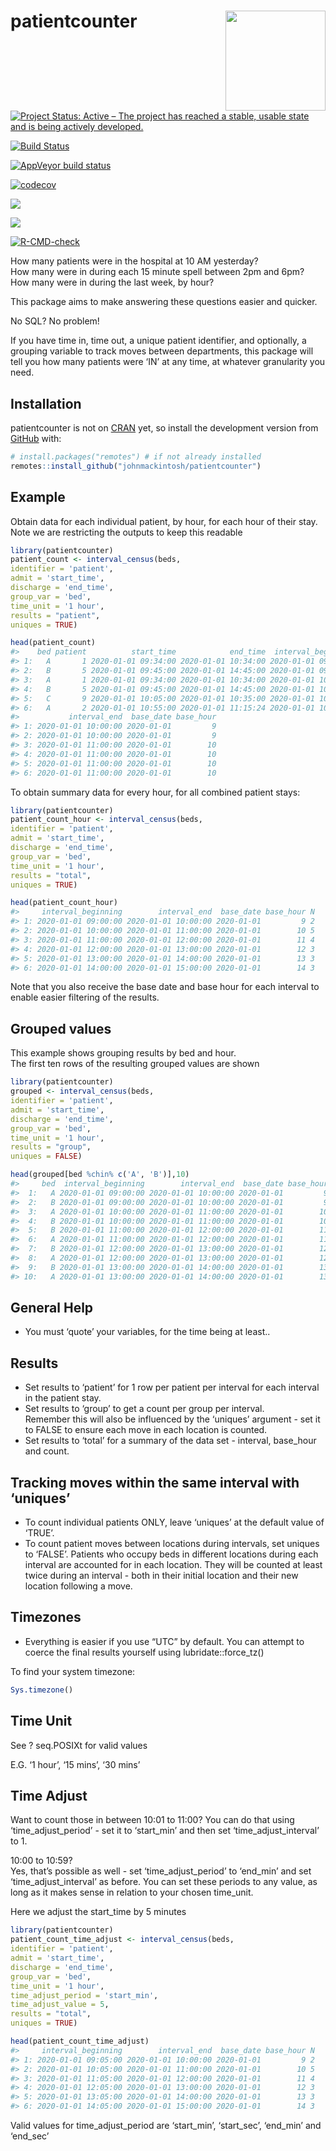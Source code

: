 
<!-- README.md is generated from README.Rmd. Please edit that file -->
<!-- badges: start -->

# patientcounter <img src="man/figures/logo.png" width="160px" align="right" />

[![Project Status: Active – The project has reached a stable, usable
state and is being actively
developed.](https://www.repostatus.org/badges/latest/active.svg)](https://www.repostatus.org/#active)

[![Build
Status](https://travis-ci.com/johnmackintosh/patientcounter.svg?branch=master)](https://travis-ci.com/johnmackintosh/patientcounter)

[![AppVeyor build
status](https://ci.appveyor.com/api/projects/status/github/johnmackintosh/patientcounter?branch=master&svg=true)](https://ci.appveyor.com/project/johnmackintosh/patientcounter)

[![codecov](https://codecov.io/gh/johnmackintosh/patientcounter/branch/master/graph/badge.svg)](https://codecov.io/gh/johnmackintosh/patientcounter)

[![](https://img.shields.io/badge/devel%20version-0.1.0-blue.svg)](https://github.com/johnmackintosh/patientcounter)

[![](https://img.shields.io/github/last-commit/johnmackintosh/patientcounter.svg)](https://github.com/johnmackintosh/patientcounter/commits/master)

[![R-CMD-check](https://github.com/johnmackintosh/patientcounter/workflows/R-CMD-check/badge.svg)](https://github.com/johnmackintosh/patientcounter/actions)

<!-- badges: end -->

How many patients were in the hospital at 10 AM yesterday?  
How many were in during each 15 minute spell between 2pm and 6pm?  
How many were in during the last week, by hour?

This package aims to make answering these questions easier and quicker.

No SQL? No problem!

If you have time in, time out, a unique patient identifier, and
optionally, a grouping variable to track moves between departments, this
package will tell you how many patients were ‘IN’ at any time, at
whatever granularity you need.

## Installation

patientcounter is not on [CRAN](https://CRAN.R-project.org) yet, so
install the development version from [GitHub](https://github.com/) with:

``` r
# install.packages("remotes") # if not already installed
remotes::install_github("johnmackintosh/patientcounter")
```

## Example

Obtain data for each individual patient, by hour, for each hour of their
stay.  
Note we are restricting the outputs to keep this readable

``` r
library(patientcounter)
patient_count <- interval_census(beds, 
identifier = 'patient',
admit = 'start_time', 
discharge = 'end_time', 
group_var = 'bed', 
time_unit = '1 hour', 
results = "patient", 
uniques = TRUE)

head(patient_count)
#>    bed patient          start_time            end_time  interval_beginning
#> 1:   A       1 2020-01-01 09:34:00 2020-01-01 10:34:00 2020-01-01 09:00:00
#> 2:   B       5 2020-01-01 09:45:00 2020-01-01 14:45:00 2020-01-01 09:00:00
#> 3:   A       1 2020-01-01 09:34:00 2020-01-01 10:34:00 2020-01-01 10:00:00
#> 4:   B       5 2020-01-01 09:45:00 2020-01-01 14:45:00 2020-01-01 10:00:00
#> 5:   C       9 2020-01-01 10:05:00 2020-01-01 10:35:00 2020-01-01 10:00:00
#> 6:   A       2 2020-01-01 10:55:00 2020-01-01 11:15:24 2020-01-01 10:00:00
#>           interval_end  base_date base_hour
#> 1: 2020-01-01 10:00:00 2020-01-01         9
#> 2: 2020-01-01 10:00:00 2020-01-01         9
#> 3: 2020-01-01 11:00:00 2020-01-01        10
#> 4: 2020-01-01 11:00:00 2020-01-01        10
#> 5: 2020-01-01 11:00:00 2020-01-01        10
#> 6: 2020-01-01 11:00:00 2020-01-01        10
```

To obtain summary data for every hour, for all combined patient stays:

``` r
library(patientcounter)
patient_count_hour <- interval_census(beds, 
identifier = 'patient',
admit = 'start_time', 
discharge = 'end_time', 
group_var = 'bed', 
time_unit = '1 hour', 
results = "total", 
uniques = TRUE)

head(patient_count_hour)
#>     interval_beginning        interval_end  base_date base_hour N
#> 1: 2020-01-01 09:00:00 2020-01-01 10:00:00 2020-01-01         9 2
#> 2: 2020-01-01 10:00:00 2020-01-01 11:00:00 2020-01-01        10 5
#> 3: 2020-01-01 11:00:00 2020-01-01 12:00:00 2020-01-01        11 4
#> 4: 2020-01-01 12:00:00 2020-01-01 13:00:00 2020-01-01        12 3
#> 5: 2020-01-01 13:00:00 2020-01-01 14:00:00 2020-01-01        13 3
#> 6: 2020-01-01 14:00:00 2020-01-01 15:00:00 2020-01-01        14 3
```

Note that you also receive the base date and base hour for each interval
to enable easier filtering of the results.

## Grouped values

This example shows grouping results by bed and hour.  
The first ten rows of the resulting grouped values are shown

``` r
library(patientcounter)
grouped <- interval_census(beds, 
identifier = 'patient',
admit = 'start_time', 
discharge = 'end_time', 
group_var = 'bed', 
time_unit = '1 hour',
results = "group", 
uniques = FALSE)

head(grouped[bed %chin% c('A', 'B')],10)
#>     bed  interval_beginning        interval_end  base_date base_hour N
#>  1:   A 2020-01-01 09:00:00 2020-01-01 10:00:00 2020-01-01         9 1
#>  2:   B 2020-01-01 09:00:00 2020-01-01 10:00:00 2020-01-01         9 1
#>  3:   A 2020-01-01 10:00:00 2020-01-01 11:00:00 2020-01-01        10 2
#>  4:   B 2020-01-01 10:00:00 2020-01-01 11:00:00 2020-01-01        10 1
#>  5:   B 2020-01-01 11:00:00 2020-01-01 12:00:00 2020-01-01        11 1
#>  6:   A 2020-01-01 11:00:00 2020-01-01 12:00:00 2020-01-01        11 2
#>  7:   B 2020-01-01 12:00:00 2020-01-01 13:00:00 2020-01-01        12 1
#>  8:   A 2020-01-01 12:00:00 2020-01-01 13:00:00 2020-01-01        12 1
#>  9:   B 2020-01-01 13:00:00 2020-01-01 14:00:00 2020-01-01        13 1
#> 10:   A 2020-01-01 13:00:00 2020-01-01 14:00:00 2020-01-01        13 1
```

## General Help

-   You must ‘quote’ your variables, for the time being at least..

## Results

-   Set results to ‘patient’ for 1 row per patient per interval for each
    interval in the patient stay.
-   Set results to ‘group’ to get a count per group per interval.  
    Remember this will also be influenced by the ‘uniques’ argument -
    set it to FALSE to ensure each move in each location is counted.  
-   Set results to ‘total’ for a summary of the data set - interval,
    base\_hour and count.

## Tracking moves within the same interval with ‘uniques’

-   To count individual patients ONLY, leave ‘uniques’ at the default
    value of ‘TRUE’.  
-   To count patient moves between locations during intervals, set
    uniques to ‘FALSE’. Patients who occupy beds in different locations
    during each interval are accounted for in each location. They will
    be counted at least twice during an interval - both in their initial
    location and their new location following a move.

## Timezones

-   Everything is easier if you use “UTC” by default. You can attempt to
    coerce the final results yourself using lubridate::force\_tz()

To find your system timezone:

``` r
Sys.timezone()
```

## Time Unit

See ? seq.POSIXt for valid values

E.G. ‘1 hour’, ‘15 mins’, ‘30 mins’

## Time Adjust

Want to count those in between 10:01 to 11:00? You can do that using
‘time\_adjust\_period’ - set it to ‘start\_min’ and then set
‘time\_adjust\_interval’ to 1.

10:00 to 10:59?  
Yes, that’s possible as well - set ‘time\_adjust\_period’ to ‘end\_min’
and set ‘time\_adjust\_interval’ as before. You can set these periods to
any value, as long as it makes sense in relation to your chosen
time\_unit.

Here we adjust the start\_time by 5 minutes

``` r
library(patientcounter)
patient_count_time_adjust <- interval_census(beds, 
identifier = 'patient',
admit = 'start_time', 
discharge = 'end_time', 
group_var = 'bed', 
time_unit = '1 hour', 
time_adjust_period = 'start_min',
time_adjust_value = 5,
results = "total", 
uniques = TRUE)

head(patient_count_time_adjust)
#>     interval_beginning        interval_end  base_date base_hour N
#> 1: 2020-01-01 09:05:00 2020-01-01 10:00:00 2020-01-01         9 2
#> 2: 2020-01-01 10:05:00 2020-01-01 11:00:00 2020-01-01        10 5
#> 3: 2020-01-01 11:05:00 2020-01-01 12:00:00 2020-01-01        11 4
#> 4: 2020-01-01 12:05:00 2020-01-01 13:00:00 2020-01-01        12 3
#> 5: 2020-01-01 13:05:00 2020-01-01 14:00:00 2020-01-01        13 3
#> 6: 2020-01-01 14:05:00 2020-01-01 15:00:00 2020-01-01        14 3
```

Valid values for time\_adjust\_period are ‘start\_min’, ‘start\_sec’,
‘end\_min’ and ‘end\_sec’
